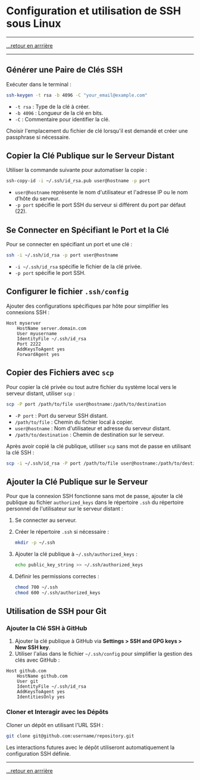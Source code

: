 # Configuration et utilisation de SSH sous Linux
---

[...retour en arrrière](../menu.md)

---

## Générer une Paire de Clés SSH

Exécuter dans le terminal :

```bash
ssh-keygen -t rsa -b 4096 -C "your_email@example.com"
```

- `-t rsa` : Type de la clé à créer.
- `-b 4096` : Longueur de la clé en bits.
- `-C` : Commentaire pour identifier la clé.

Choisir l'emplacement du fichier de clé lorsqu'il est demandé et créer une passphrase si nécessaire.

## Copier la Clé Publique sur le Serveur Distant

Utiliser la commande suivante pour automatiser la copie :

```bash
ssh-copy-id -i ~/.ssh/id_rsa.pub user@hostname -p port
```

- `user@hostname` représente le nom d'utilisateur et l'adresse IP ou le nom d’hôte du serveur.
- `-p port` spécifie le port SSH du serveur si différent du port par défaut (22).

## Se Connecter en Spécifiant le Port et la Clé

Pour se connecter en spécifiant un port et une clé :

```bash
ssh -i ~/.ssh/id_rsa -p port user@hostname
```

- `-i ~/.ssh/id_rsa` spécifie le fichier de la clé privée.
- `-p port` spécifie le port SSH.

## Configurer le fichier `.ssh/config`

Ajouter des configurations spécifiques par hôte pour simplifier les connexions SSH :

```plaintext
Host myserver
    HostName server.domain.com
    User myusername
    IdentityFile ~/.ssh/id_rsa
    Port 2222
    AddKeysToAgent yes
    ForwardAgent yes
```

## Copier des Fichiers avec `scp`

Pour copier la clé privée ou tout autre fichier du système local vers le serveur distant, utiliser `scp` :

```bash
scp -P port /path/to/file user@hostname:/path/to/destination
```

- `-P port` : Port du serveur SSH distant.
- `/path/to/file` : Chemin du fichier local à copier.
- `user@hostname` : Nom d'utilisateur et adresse du serveur distant.
- `/path/to/destination` : Chemin de destination sur le serveur.

Après avoir copié la clé publique, utiliser `scp` sans mot de passe en utilisant la clé SSH :

```bash
scp -i ~/.ssh/id_rsa -P port /path/to/file user@hostname:/path/to/destination
```

## Ajouter la Clé Publique sur le Serveur

Pour que la connexion SSH fonctionne sans mot de passe, ajouter la clé publique au fichier `authorized_keys` dans le répertoire `.ssh` du répertoire personnel de l'utilisateur sur le serveur distant :

1. Se connecter au serveur.
2. Créer le répertoire `.ssh` si nécessaire :
   
   ```bash
   mkdir -p ~/.ssh
   ```

3. Ajouter la clé publique à `~/.ssh/authorized_keys` :

   ```bash
   echo public_key_string >> ~/.ssh/authorized_keys
   ```

4. Définir les permissions correctes :

   ```bash
   chmod 700 ~/.ssh
   chmod 600 ~/.ssh/authorized_keys
   ```

## Utilisation de SSH pour Git

### Ajouter la Clé SSH à GitHub

1. Ajouter la clé publique à GitHub via **Settings > SSH and GPG keys > New SSH key**.
2. Utiliser l'alias dans le fichier `~/.ssh/config` pour simplifier la gestion des clés avec GitHub :

```plaintext
Host github.com
    HostName github.com
    User git
    IdentityFile ~/.ssh/id_rsa
    AddKeysToAgent yes
    IdentitiesOnly yes
```

### Cloner et Interagir avec les Dépôts

Cloner un dépôt en utilisant l'URL SSH :

```bash
git clone git@github.com:username/repository.git
```


Les interactions futures avec le dépôt utiliseront automatiquement la configuration SSH définie.

---

[...retour en arrrière](../menu.md)